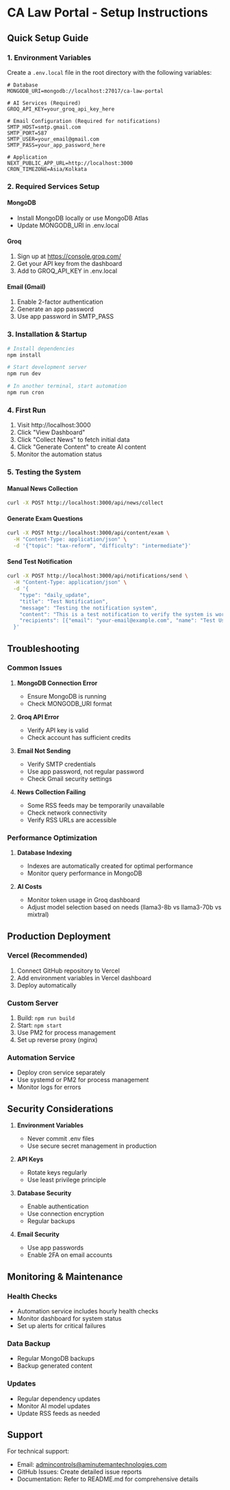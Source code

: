 # CA Law Portal - Setup Instructions

## Quick Setup Guide

### 1. Environment Variables
Create a `.env.local` file in the root directory with the following variables:

```env
# Database
MONGODB_URI=mongodb://localhost:27017/ca-law-portal

# AI Services (Required)
GROQ_API_KEY=your_groq_api_key_here

# Email Configuration (Required for notifications)
SMTP_HOST=smtp.gmail.com
SMTP_PORT=587
SMTP_USER=your_email@gmail.com
SMTP_PASS=your_app_password_here

# Application
NEXT_PUBLIC_APP_URL=http://localhost:3000
CRON_TIMEZONE=Asia/Kolkata
```

### 2. Required Services Setup

#### MongoDB
- Install MongoDB locally or use MongoDB Atlas
- Update MONGODB_URI in .env.local

#### Groq
1. Sign up at https://console.groq.com/
2. Get your API key from the dashboard
3. Add to GROQ_API_KEY in .env.local

#### Email (Gmail)
1. Enable 2-factor authentication
2. Generate an app password
3. Use app password in SMTP_PASS

### 3. Installation & Startup

```bash
# Install dependencies
npm install

# Start development server
npm run dev

# In another terminal, start automation
npm run cron
```

### 4. First Run

1. Visit http://localhost:3000
2. Click "View Dashboard"
3. Click "Collect News" to fetch initial data
4. Click "Generate Content" to create AI content
5. Monitor the automation status

### 5. Testing the System

#### Manual News Collection
```bash
curl -X POST http://localhost:3000/api/news/collect
```

#### Generate Exam Questions
```bash
curl -X POST http://localhost:3000/api/content/exam \
  -H "Content-Type: application/json" \
  -d '{"topic": "tax-reform", "difficulty": "intermediate"}'
```

#### Send Test Notification
```bash
curl -X POST http://localhost:3000/api/notifications/send \
  -H "Content-Type: application/json" \
  -d '{
    "type": "daily_update",
    "title": "Test Notification",
    "message": "Testing the notification system",
    "content": "This is a test notification to verify the system is working.",
    "recipients": [{"email": "your-email@example.com", "name": "Test User", "role": "ceo"}]
  }'
```

## Troubleshooting

### Common Issues

1. **MongoDB Connection Error**
   - Ensure MongoDB is running
   - Check MONGODB_URI format

2. **Groq API Error**
   - Verify API key is valid
   - Check account has sufficient credits

3. **Email Not Sending**
   - Verify SMTP credentials
   - Use app password, not regular password
   - Check Gmail security settings

4. **News Collection Failing**
   - Some RSS feeds may be temporarily unavailable
   - Check network connectivity
   - Verify RSS URLs are accessible

### Performance Optimization

1. **Database Indexing**
   - Indexes are automatically created for optimal performance
   - Monitor query performance in MongoDB

2. **AI Costs**
   - Monitor token usage in Groq dashboard
   - Adjust model selection based on needs (llama3-8b vs llama3-70b vs mixtral)

## Production Deployment

### Vercel (Recommended)
1. Connect GitHub repository to Vercel
2. Add environment variables in Vercel dashboard
3. Deploy automatically

### Custom Server
1. Build: `npm run build`
2. Start: `npm start`
3. Use PM2 for process management
4. Set up reverse proxy (nginx)

### Automation Service
- Deploy cron service separately
- Use systemd or PM2 for process management
- Monitor logs for errors

## Security Considerations

1. **Environment Variables**
   - Never commit .env files
   - Use secure secret management in production

2. **API Keys**
   - Rotate keys regularly
   - Use least privilege principle

3. **Database Security**
   - Enable authentication
   - Use connection encryption
   - Regular backups

4. **Email Security**
   - Use app passwords
   - Enable 2FA on email accounts

## Monitoring & Maintenance

### Health Checks
- Automation service includes hourly health checks
- Monitor dashboard for system status
- Set up alerts for critical failures

### Data Backup
- Regular MongoDB backups
- Backup generated content

### Updates
- Regular dependency updates
- Monitor AI model updates
- Update RSS feeds as needed

## Support

For technical support:
- Email: admincontrols@aminutemantechnologies.com
- GitHub Issues: Create detailed issue reports
- Documentation: Refer to README.md for comprehensive details

